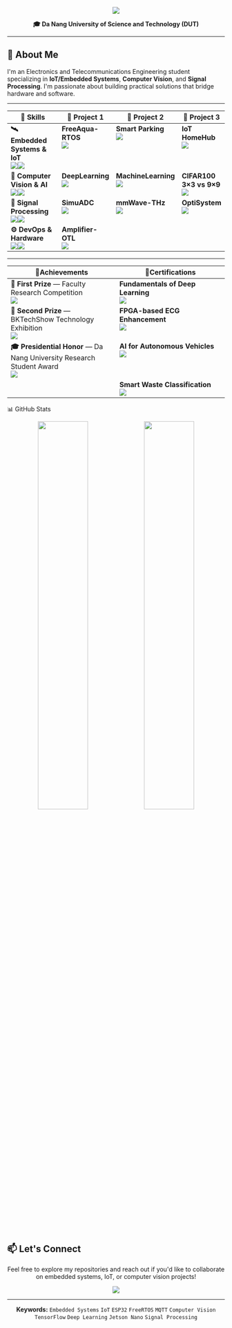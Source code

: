 <p align="center">
  <img src="https://readme-typing-svg.herokuapp.com/?font=Righteous&size=35&center=true&vCenter=true&width=600&height=70&duration=4000&lines=Hi+There!+👋;I'm+Ba+Thanh;Electronics+Engineering" />
</p>
<p align="center">
  <b>🎓 Da Nang University of Science and Technology (DUT)</b>
</p>

---

## 🎯 About Me

I'm an Electronics and Telecommunications Engineering student specializing in **IoT/Embedded Systems**, **Computer Vision**, and **Signal Processing**. I'm passionate about building practical solutions that bridge hardware and software.

---

<table width="150%">
  <colgroup>
    <col width="40%">
    <col width="25%">
    <col width="25%">
    <col width="25%">
  </colgroup>

  <thead>
    <tr>
      <th width="40%">🏅 Skills</th>
      <th width="25%">📜 Project 1</th>
      <th width="25%">📜 Project 2</th>
      <th width="25%">📜 Project 3</th>
    </tr>
  </thead>
  
  <tbody>
    <!-- IoT / Embedded -->
    <tr>
      <td valign="top">
        <b>🛰️ Embedded Systems & IoT</b><br/>
        <img src="https://img.shields.io/badge/ESP32-E7352C?style=flat-square&logo=espressif&logoColor=white"/><img src="https://img.shields.io/badge/PlatformIO-FF6600?style=flat-square&logo=platformio&logoColor=white"/>
      </td>
      <td valign="top">
        <b>FreeAqua-RTOS</b><br/>
        <a href="https://github.com/bathanh0309/FreeAqua-RTOS">
          <img src="https://img.shields.io/badge/View-00C7B7?style=for-the-badge&logo=github&logoColor=white"/>
        </a>
      </td>
      <td valign="top">
        <b>Smart Parking</b><br/>
        <a href="https://github.com/bathanh0309/PBL3_Smart_Parking">
          <img src="https://img.shields.io/badge/View-4285F4?style=for-the-badge&logo=github&logoColor=white"/>
        </a>
      </td>
      <td valign="top">
        <b>IoT HomeHub</b><br/>
        <a href="https://github.com/bathanh0309/IoT-HomeHub">
          <img src="https://img.shields.io/badge/View-FF6F00?style=for-the-badge&logo=github&logoColor=white"/>
        </a>
      </td>
    </tr>
    <!-- CV / AI -->
    <tr>
      <td valign="top">
        <b>🧠 Computer Vision & AI</b><br/>
        <img src="https://img.shields.io/badge/TensorFlow-FF6F00?style=flat-square&logo=tensorflow&logoColor=white"/><img src="https://img.shields.io/badge/OpenCV-5C3EE8?style=flat-square&logo=opencv&logoColor=white"/>
      </td>
      <td valign="top">
        <b>DeepLearning</b><br/>
        <a href="https://github.com/bathanh0309/DeepLearning">
          <img src="https://img.shields.io/badge/View-FF6F00?style=for-the-badge&logo=github&logoColor=white"/>
        </a>
      </td>
      <td valign="top">
        <b>MachineLearning</b><br/>
        <a href="https://github.com/bathanh0309/MachineLearning">
          <img src="https://img.shields.io/badge/View-0078D7?style=for-the-badge&logo=github&logoColor=white"/>
        </a>
      </td>
      <td valign="top">
        <b>CIFAR100 3×3 vs 9×9</b><br/>
        <a href="https://github.com/bathanh0309/DeepLearning">
          <img src="https://img.shields.io/badge/View-1f6feb?style=for-the-badge&logo=github&logoColor=white"/>
        </a>
      </td>
    </tr>
    <!-- Signal -->
    <tr>
      <td valign="top">
        <b>📡 Signal Processing</b><br/>
        <img src="https://img.shields.io/badge/MATLAB-FF8C00?style=flat-square&logo=mathworks&logoColor=white"/><img src="https://img.shields.io/badge/OptiSystem-005BAC?style=flat-square"/>
      </td>
      <td valign="top">
        <b>SimuADC</b><br/>
        <a href="https://github.com/bathanh0309/SimuADC">
          <img src="https://img.shields.io/badge/View-FF8C00?style=for-the-badge&logo=github&logoColor=white"/>
        </a>
      </td>
      <td valign="top">
        <b>mmWave-THz</b><br/>
        <a href="https://github.com/bathanh0309/mmWave-THz">
          <img src="https://img.shields.io/badge/View-6A1B9A?style=for-the-badge&logo=github&logoColor=white"/>
        </a>
      </td>
      <td valign="top">
        <b>OptiSystem</b><br/>
        <a href="https://github.com/bathanh0309/Optisystem">
          <img src="https://img.shields.io/badge/View-005BAC?style=for-the-badge&logo=github&logoColor=white"/>
        </a>
      </td>
    </tr>
    <!-- DevOps / HW -->
    <tr>
      <td valign="top">
        <b>⚙️ DevOps & Hardware</b><br/>
        <img src="https://img.shields.io/badge/Docker-2496ED?style=flat-square&logo=docker&logoColor=white"/><img src="https://img.shields.io/badge/Git-F05032?style=flat-square&logo=git&logoColor=white"/>
      </td>
      <td valign="top">
        <b>Amplifier-OTL</b><br/>
        <a href="https://github.com/bathanh0309/Amplifier-OTL">
          <img src="https://img.shields.io/badge/View-1E5083?style=for-the-badge&logo=github&logoColor=white"/>
        </a>
      </td>
      <td valign="top">
        &nbsp;
      </td>
      <td valign="top">
        &nbsp;
      </td>
    </tr>

  </tbody>
</table>

</body>
</html>

---


<table>
  
  <thead>
    <tr>
      <th width="50%">🏅Achievements</th>
      <th width="50%">📜Certifications</th>
    </tr>
  </thead>
  
  <tbody>
    <tr>
      <td valign="top">
        <b>🥇 First Prize</b> — Faculty Research Competition<br/>
        <a href="https://drive.google.com/file/d/1iI_mmLu6SrupykpjnciBaJUs4rW604Rp/view">
          <img src="https://img.shields.io/badge/Certificate-FFD700?style=for-the-badge&logo=googledrive&logoColor=white"/>
        </a>
      </td>
      <td valign="top">
        <b>Fundamentals of Deep Learning</b><br/>
        <a href="https://drive.google.com/file/d/1IS7MKVRLEAUrxG3UAmzJelLf3vWU4Bb1/view">
          <img src="https://img.shields.io/badge/View-76B900?style=for-the-badge&logo=googledrive&logoColor=white"/>
        </a>
      </td>
    </tr>
    <tr>
      <td valign="top">
        <b>🥈 Second Prize</b> — BKTechShow Technology Exhibition<br/>
        <a href="https://drive.google.com/file/d/1Nn8-F5u36uuBbKG1-ddfdwV_-vlJIkSc/view">
          <img src="https://img.shields.io/badge/Certificate-C0C0C0?style=for-the-badge&logo=googledrive&logoColor=white"/>
        </a>
      </td>
      <td valign="top">
        <b>FPGA-based ECG Enhancement</b><br/>
        <a href="https://drive.google.com/file/d/1GZvRcehhXUOCUiw5jLp3gS9lZ-kPk8T2/view">
          <img src="https://img.shields.io/badge/View-FF6B6B?style=for-the-badge&logo=googledrive&logoColor=white"/>
        </a>
      </td>
    </tr>
    <tr>
      <td valign="top">
        <b>🎓 Presidential Honor</b> — Da Nang University Research Student Award <br/>
        <a href="https://drive.google.com/file/d/1tr2x93TwjTtUAfHl8ggOcIgXE5LCZisv/view">
          <img src="https://img.shields.io/badge/Certificate-4285F4?style=for-the-badge&logo=googledrive&logoColor=white"/>
        </a>
      </td>
      <td valign="top">
       <b>AI for Autonomous Vehicles</b><br/>
        <a href="https://drive.google.com/file/d/1NluBnhDf06USY6wm1r2R16zXldbwUppn/view">
          <img src="https://img.shields.io/badge/View-0A84FF?style=for-the-badge&logo=googledrive&logoColor=white"/>
        </a>
      </td>
    </tr>
    <tr>
      <td valign="top">
        <!-- trống để cân hàng cuối -->
        &nbsp;
      </td>
      <td valign="top">
        <b>Smart Waste Classification</b><br/>
        <a href="https://drive.google.com/file/d/16xMIXrvLCCrfZcEmQYMUcUV3Awe2gYDk/view">
          <img src="https://img.shields.io/badge/View-4CAF50?style=for-the-badge&logo=googledrive&logoColor=white"/>
        </a>
      </td>
    </tr>

  </tbody>
</table>



📊 GitHub Stats
<p align="center">
  <img width="48%" src="https://github-readme-stats.vercel.app/api?username=bathanh0309&show_icons=true&theme=tokyonight&hide_border=true" />
  <img width="48%" src="https://github-readme-streak-stats.herokuapp.com/?user=bathanh0309&theme=tokyonight&hide_border=true" />
</p>



## 📫 Let's Connect

<p align="center">
  Feel free to explore my repositories and reach out if you'd like to collaborate on embedded systems, IoT, or computer vision projects!
</p>

<p align="center">
  <img src="https://komarev.com/ghpvc/?username=bathanh0309&color=blueviolet&style=flat-square&label=Profile+Views" />
</p>

---

<p align="center">
  <b>Keywords:</b> <code>Embedded Systems</code> <code>IoT</code> <code>ESP32</code> <code>FreeRTOS</code> <code>MQTT</code> <code>Computer Vision</code> <code>TensorFlow</code> <code>Deep Learning</code> <code>Jetson Nano</code> <code>Signal Processing</code>
</p>
